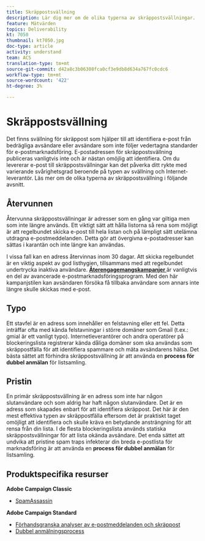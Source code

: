 ```yaml
---
title: Skräppostsvällning
description: Lär dig mer om de olika typerna av skräppostsvällningar.
feature: Mätvärden
topics: Deliverability
kt: 7050
thumbnail: kt7050.jpg
doc-type: article
activity: understand
team: ACS
translation-type: tm+mt
source-git-commit: d42a8c3b06308fca0cf3e9db8d634a767fc0cdc6
workflow-type: tm+mt
source-wordcount: '422'
ht-degree: 3%

---
```



# Skräppostsvällning

Det finns svällning för skräppost som hjälper till att identifiera e-post från bedrägliga avsändare eller avsändare som inte följer vedertagna standarder för e-postmarknadsföring. E-postadressen för skräppostsvällning publiceras vanligtvis inte och är nästan omöjlig att identifiera. Om du levererar e-post till skräppostsvällningar kan det påverka ditt rykte med varierande svårighetsgrad beroende på typen av svällning och Internet-leverantör. Läs mer om de olika typerna av skräppostsvällning i följande avsnitt.

## Återvunnen

Återvunna skräppostsvällningar är adresser som en gång var giltiga men som inte längre används. Ett viktigt sätt att hålla listorna så rena som möjligt är att regelbundet skicka e-post till hela listan och på lämpligt sätt utelämna utdragna e-postmeddelanden. Detta gör att övergivna e-postadresser kan sättas i karantän och inte längre kan användas.

I vissa fall kan en adress återvinnas inom 30 dagar. Att skicka regelbundet är en viktig aspekt av god listhygien, tillsammans med att regelbundet undertrycka inaktiva användare. **[Återengagemangskampanjer ](https://experienceleague.adobe.com/docs/campaign-classic/using/sending-messages/deliverability-management/re-engagement-best-practices.html?lang=en#sending-messages)** är vanligtvis en del av avancerade e-postmarknadsföringsprogram. Med den här kampanjstilen kan avsändaren försöka få tillbaka användare som annars inte längre skulle skickas med e-post.

## Typo

Ett stavfel är en adress som innehåller en felstavning eller ett fel. Detta inträffar ofta med kända felstavningar i större domäner som Gmail (t.ex.: gmial är ett vanligt typo). Internetleverantörer och andra operatörer på blockeringslista registrerar kända dåliga domäner som ska användas som skräppostfälla för att identifiera spammare och mäta avsändarens hälsa. Det bästa sättet att förhindra skräppostsvällning är att använda en **process för dubbel anmälan** för listsamling.

## Pristin

En primär skräppostsvällning är en adress som inte har någon slutanvändare och som aldrig har haft någon slutanvändare. Det är en adress som skapades enbart för att identifiera skräppost. Det här är den mest effektiva typen av skräppostfälla eftersom det är praktiskt taget omöjligt att identifiera och skulle kräva en betydande ansträngning för att rensa från din lista. I de flesta blockeringslista används statiska skräppostsvällningar för att lista okända avsändare. Det enda sättet att undvika att pristine spam traps infekterar din breda e-postlista för marknadsföring är att använda en **process för dubbel anmälan** för listsamling.

## Produktspecifika resurser

**Adobe Campaign Classic**

* [SpamAssassin](https://experienceleague.adobe.com/docs/campaign-classic/using/sending-messages/deliverability-management/spamassassin.html?lang=en#using-spamassassin)

**Adobe Campaign Standard**

* [Förhandsgranska analyser av e-postmeddelanden och skräppost](https://experienceleague.adobe.com/docs/campaign-standard-learn/tutorials/designing-content/email-designer/preview-your-email.html#designing-content)
* [Dubbel anmälningsprocess](https://experienceleague.adobe.com/docs/campaign-standard/using/communication-channels/landing-pages/setting-up-a-double-opt-in-process.html?lang=en#communication-channels)

